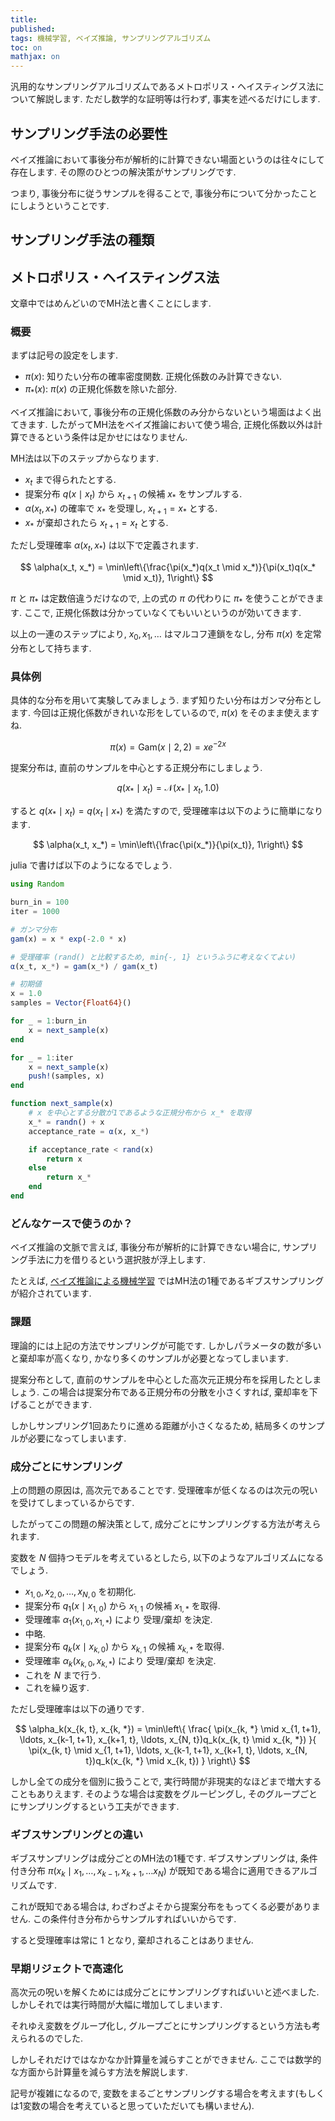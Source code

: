 ```yaml
---
title:
published:
tags: 機械学習, ベイズ推論, サンプリングアルゴリズム
toc: on
mathjax: on
---
```


汎用的なサンプリングアルゴリズムであるメトロポリス・ヘイスティングス法について解説します. ただし数学的な証明等は行わず, 事実を述べるだけにします.

<!--more-->


## サンプリング手法の必要性

ベイズ推論において事後分布が解析的に計算できない場面というのは往々にして存在します. その際のひとつの解決策がサンプリングです.

つまり, 事後分布に従うサンプルを得ることで, 事後分布について分かったことにしようということです.


## サンプリング手法の種類


## メトロポリス・ヘイスティングス法

文章中ではめんどいのでMH法と書くことにします.

### 概要

まずは記号の設定をします.

- $\pi(x)$: 知りたい分布の確率密度関数. 正規化係数のみ計算できない.
- $\pi_*(x)$: $\pi(x)$ の正規化係数を除いた部分.

ベイズ推論において, 事後分布の正規化係数のみ分からないという場面はよく出てきます. したがってMH法をベイズ推論において使う場合, 正規化係数以外は計算できるという条件は足かせにはなりません.

MH法は以下のステップからなります.

- $x_t$ まで得られたとする.
- 提案分布 $q(x \mid x_t)$ から $x_{t+1}$ の候補 $x_*$ をサンプルする.
- $\alpha(x_t, x_*)$ の確率で $x_*$ を受理し, $x_{t+1} = x_*$ とする.
- $x_*$ が棄却されたら $x_{t+1} = x_t$ とする.

<!--
ただし提案分布 $q(x \mid x_t)$ は次の詳細釣り合い条件 (detaild balance condition) を満たすものとします.

$$
\pi(x)q(y \mid x) = \pi(y)q(x \mid y)
$$
-->

ただし受理確率 $\alpha(x_t, x_*)$ は以下で定義されます.

$$
\alpha(x_t, x_*) = \min\left\{\frac{\pi(x_*)q(x_t \mid x_*)}{\pi(x_t)q(x_* \mid x_t)}, 1\right\}
$$

$\pi$ と $\pi_*$ は定数倍違うだけなので, 上の式の $\pi$ の代わりに $\pi_*$ を使うことができます. ここで, 正規化係数は分かっていなくてもいいというのが効いてきます.

以上の一連のステップにより, $x_0, x_1, \ldots$ はマルコフ連鎖をなし, 分布 $\pi(x)$ を定常分布として持ちます.


### 具体例
具体的な分布を用いて実験してみましょう. まず知りたい分布はガンマ分布とします. 今回は正規化係数がきれいな形をしているので, $\pi(x)$ をそのまま使えますね.

$$
\pi(x) = \mathrm{Gam}(x \mid 2, 2) = xe^{-2x}
$$

提案分布は, 直前のサンプルを中心とする正規分布にしましょう.

$$
q(x_* \mid x_t) = \mathcal{N}(x_* \mid x_t, 1.0)
$$

すると $q(x_* \mid x_t) = q(x_t \mid x_*)$ を満たすので, 受理確率は以下のように簡単になります.

$$
\alpha(x_t, x_*) = \min\left\{\frac{\pi(x_*)}{\pi(x_t)}, 1\right\}
$$

julia で書けば以下のようになるでしょう.

```julia
using Random

burn_in = 100
iter = 1000

# ガンマ分布
gam(x) = x * exp(-2.0 * x)

# 受理確率 (rand() と比較するため, min{-, 1} というふうに考えなくてよい)
α(x_t, x_*) = gam(x_*) / gam(x_t)

# 初期値
x = 1.0
samples = Vector{Float64}()

for _ = 1:burn_in
    x = next_sample(x)
end

for _ = 1:iter
    x = next_sample(x)
    push!(samples, x)
end

function next_sample(x)
    # x を中心とする分散が1であるような正規分布から x_* を取得
    x_* = randn() + x
    acceptance_rate = α(x, x_*)

    if acceptance_rate < rand(x)
        return x
    else
        return x_*
    end
end
```

### どんなケースで使うのか？

ベイズ推論の文脈で言えば, 事後分布が解析的に計算できない場合に, サンプリング手法に力を借りるという選択肢が浮上します.

たとえば, [ベイズ推論による機械学習](https://www.amazon.co.jp/%E6%A9%9F%E6%A2%B0%E5%AD%A6%E7%BF%92%E3%82%B9%E3%82%BF%E3%83%BC%E3%83%88%E3%82%A2%E3%83%83%E3%83%97%E3%82%B7%E3%83%AA%E3%83%BC%E3%82%BA-%E3%83%99%E3%82%A4%E3%82%BA%E6%8E%A8%E8%AB%96%E3%81%AB%E3%82%88%E3%82%8B%E6%A9%9F%E6%A2%B0%E5%AD%A6%E7%BF%92%E5%85%A5%E9%96%80-KS%E6%83%85%E5%A0%B1%E7%A7%91%E5%AD%A6%E5%B0%82%E9%96%80%E6%9B%B8-%E9%A0%88%E5%B1%B1-%E6%95%A6%E5%BF%97/dp/4061538322/ref=sr_1_1?__mk_ja_JP=%E3%82%AB%E3%82%BF%E3%82%AB%E3%83%8A&keywords=%E3%83%99%E3%82%A4%E3%82%BA%E6%8E%A8%E8%AB%96&qid=1575947974&sr=8-1) ではMH法の1種であるギブスサンプリングが紹介されています.

### 課題

理論的には上記の方法でサンプリングが可能です. しかしパラメータの数が多いと棄却率が高くなり, かなり多くのサンプルが必要となってしまいます.

提案分布として, 直前のサンプルを中心とした高次元正規分布を採用したとしましょう. この場合は提案分布である正規分布の分散を小さくすれば, 棄却率を下げることができます.

しかしサンプリング1回あたりに進める距離が小さくなるため, 結局多くのサンプルが必要になってしまいます.

### 成分ごとにサンプリング

上の問題の原因は, 高次元であることです. 受理確率が低くなるのは次元の呪いを受けてしまっているからです.

したがってこの問題の解決策として, 成分ごとにサンプリングする方法が考えられます.

変数を $N$ 個持つモデルを考えているとしたら, 以下のようなアルゴリズムになるでしょう.

- $x_{1, 0}, x_{2, 0}, \ldots, x_{N, 0}$ を初期化.
- 提案分布 $q_1(x \mid x_{1, 0})$ から $x_{1, 1}$ の候補 $x_{1, *}$ を取得.
- 受理確率 $\alpha_1(x_{1, 0}, x_{1, *})$ により 受理/棄却 を決定.
- 中略.
- 提案分布 $q_k(x \mid x_{k, 0})$ から $x_{k, 1}$ の候補 $x_{k, *}$ を取得.
- 受理確率 $\alpha_k(x_{k, 0}, x_{k, *})$ により 受理/棄却 を決定.
- これを $N$ まで行う.
- これを繰り返す.

ただし受理確率は以下の通りです.

$$
\alpha_k(x_{k, t}, x_{k, *}) = \min\left\{
    \frac{
        \pi(x_{k, *} \mid x_{1, t+1}, \ldots, x_{k-1, t+1}, x_{k+1, t}, \ldots, x_{N, t})q_k(x_{k, t} \mid x_{k, *})
    }{
        \pi(x_{k, t} \mid x_{1, t+1}, \ldots, x_{k-1, t+1}, x_{k+1, t}, \ldots, x_{N, t})q_k(x_{k, *} \mid x_{k, t})
    }
\right\}
$$

しかし全ての成分を個別に扱うことで, 実行時間が非現実的なほどまで増大することもありえます. そのような場合は変数をグルーピングし, そのグループごとにサンプリングするという工夫ができます.

### ギブスサンプリングとの違い

ギブスサンプリングは成分ごとのMH法の1種です. ギブスサンプリングは, 条件付き分布 $\pi(x_k \mid x_1, \ldots, x_{k-1}, x_{k+1}, \ldots x_{N})$ が既知である場合に適用できるアルゴリズムです.

これが既知である場合は, わざわざよそから提案分布をもってくる必要がありません. この条件付き分布からサンプルすればいいからです.

すると受理確率は常に $1$ となり, 棄却されることはありません.

### 早期リジェクトで高速化

高次元の呪いを解くためには成分ごとにサンプリングすればいいと述べました. しかしそれでは実行時間が大幅に増加してしまいます.

それゆえ変数をグループ化し, グループごとにサンプリングするという方法も考えられるのでした.

しかしそれだけではなかなか計算量を減らすことができません. ここでは数学的な方面から計算量を減らす方法を解説します.

記号が複雑になるので, 変数をまるごとサンプリングする場合を考えます(もしくは1変数の場合を考えていると思っていただいても構いません).
